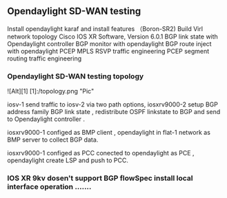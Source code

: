 ##  Opendaylight SD-WAN testing 

Install opendaylight karaf and install features  （Boron-SR2)
Build Virl network topology
        Cisco IOS XR Software, Version 6.0.1
BGP link state with Opendaylight controller
BGP monitor with opendaylight
BGP route inject with opendaylight
PCEP MPLS RSVP traffic engineering 
PCEP segment routing traffic engineering

### Opendaylight SD-WAN testing topology
![Alt][1]
[1]:/topology.png "Pic"

iosv-1 send traffic to iosv-2 via two path options, iosxrv9000-2 setup BGP address family BGP link state , 
redistribute OSPF linkstate to BGP and send to Opendaylight controller .

iosxrv9000-1 configed as BMP client , opendaylight in flat-1 network as BMP server to collect BGP data.

iosxrv9000-1 configed as PCC conected to opendaylight as PCE , opendaylight create LSP and push to PCC.

### IOS XR 9kv dosen't support BGP flowSpec install local interface operation .......